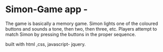 # Simon-Game app -

The game is basically a memory game.
Simon lights one of the coloured buttons and sounds a tone, then two, then three, etc.
Players attempt to match Simon by pressing the buttons in the proper sequence.

built with html ,css, javascript- jquery.
